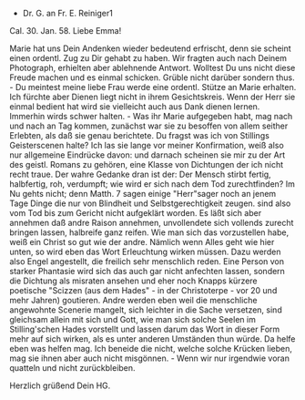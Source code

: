 + Dr. G. an Fr. E. Reiniger1

 Cal. 30. Jan. 58.
Liebe Emma!

Marie hat uns Dein Andenken wieder bedeutend erfrischt, denn sie scheint einen ordentl. Zug zu Dir gehabt zu haben. Wir fragten auch nach Deinem Photograph, erhielten aber ablehnende Antwort. Wolltest Du uns nicht diese Freude machen und es einmal schicken. Grüble nicht darüber sondern thus. - Du meintest meine liebe Frau werde eine ordentl. Stütze an Marie erhalten. Ich fürchte aber Dienen liegt nicht in ihrem Gesichtskreis. Wenn der Herr sie einmal bedient hat wird sie vielleicht auch aus Dank dienen lernen. Immerhin wirds schwer halten. - Was ihr Marie aufgegeben habt, mag nach und nach an Tag kommen, zunächst war sie zu besoffen von allem seither Erlebten, als daß sie genau berichtete. Du fragst was ich von Stillings Geisterscenen halte? Ich las sie lange vor meiner Konfirmation, weiß also nur allgemeine Eindrücke davon: und darnach scheinen sie mir zu der Art des geistl. Romans zu gehören, eine Klasse von Dichtungen der ich nicht recht traue. Der wahre Gedanke dran ist der: Der Mensch stirbt fertig, halbfertig, roh, verdumpft; wie wird er sich nach dem Tod zurechtfinden? Im Nu gehts nicht; denn Matth. 7 sagen einige "Herr"sager noch an jenem Tage Dinge die nur von Blindheit und Selbstgerechtigkeit zeugen. sind also vom Tod bis zum Gericht nicht aufgeklärt worden. Es läßt sich aber annehmen daß andre Raison annehmen, unvollendete sich vollends zurecht bringen lassen, halbreife ganz reifen. Wie man sich das vorzustellen habe, weiß ein Christ so gut wie der andre. Nämlich wenn Alles geht wie hier unten, so wird eben das Wort Erleuchtung wirken müssen. Dazu werden also Engel angestellt, die freilich sehr menschlich reden. Eine Person von starker Phantasie wird sich das auch gar nicht anfechten lassen, sondern die Dichtung als misraten ansehen und eher noch Knapps kürzere poetische "Scizzen (aus dem Hades" - in der Christoterpe - vor 20 und mehr Jahren) goutieren. Andre werden eben weil die menschliche angewohnte Scenerie mangelt, sich leichter in die Sache versetzen, sind gleichsam allein mit sich und Gott, wie man sich solche Seelen im Stilling'schen Hades vorstellt und lassen darum das Wort in dieser Form mehr auf sich wirken, als es unter anderen Umständen thun würde. Da helfe eben was helfen mag. Ich beneide die nicht, welche solche Krücken lieben, mag sie ihnen aber auch nicht misgönnen. - Wenn wir nur irgendwie voran quatteln und nicht zurückbleiben.

 Herzlich grüßend Dein HG.

